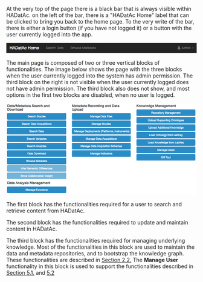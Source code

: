 At the very top of the page there is a black bar that is always visible within HADatAc. on the left of the bar, there is a "HADatAc Home" label that can be clicked to bring you back to the home page. To the very write of the bar, there is either a login button (if you have not logged it) or a button with the user currently logged into the app. 

![](https://raw.githubusercontent.com/paulopinheiro1234/hadatac-screenshots/master/Sec3/top-bar.png)

The main page is composed of two or three vertical blocks of functionalities. The image below shows the page with the three blocks when the user currently logged into the system has admin permission. The third block on the right is not visible when the user currently logged does not have admin permission. The third block also does not show, and most options in the first two blocks are disabled, when no user is logged.  

![](https://raw.githubusercontent.com/paulopinheiro1234/hadatac-screenshots/master/Sec3/mainpage.png)

The first block has the functionalities required for a user to search and retrieve content from HADatAc. 

The second block has the functionalities required to update and maintain content in HADatAc. 

The third block has the functionalities required for managing underlying knowledge. Most of the functionalities in this block are used to maintain the data and metadata repositories, and to bootstrap the knowledge graph. These functionalities are described in [Section 2.2.](https://github.com/paulopinheiro1234/hadatac/wiki/2.2.-Knowledge-Graph-Bootstrap) The __Manage User__ functionality in this block is used to support the functionalities described in [Section 5.1.](https://github.com/paulopinheiro1234/hadatac/wiki/5.1.-Access-Network) and [5.2](https://github.com/paulopinheiro1234/hadatac/wiki/5.2.-User-Status,-Categories-and-Access-Permissions) 